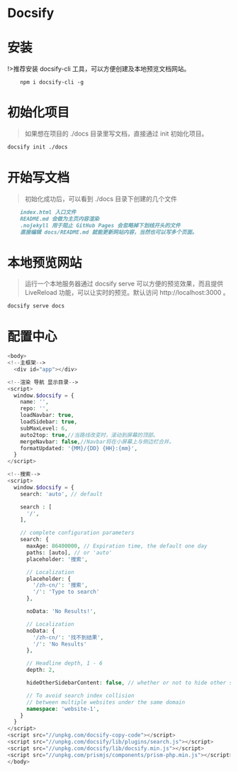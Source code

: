 # Docsify

# 安装
!>推荐安装 docsify-cli 工具，可以方便创建及本地预览文档网站。
```
	npm i docsify-cli -g
```

# 初始化项目
>如果想在项目的 ./docs 目录里写文档，直接通过 init 初始化项目。
```html
docsify init ./docs
```
# 开始写文档
>初始化成功后，可以看到 ./docs 目录下创建的几个文件
```md
	index.html 入口文件
	README.md 会做为主页内容渲染
	.nojekyll 用于阻止 GitHub Pages 会忽略掉下划线开头的文件
	直接编辑 docs/README.md 就能更新网站内容，当然也可以写多个页面。
```
# 本地预览网站
>运行一个本地服务器通过 docsify serve 可以方便的预览效果，而且提供 LiveReload 功能，可以让实时的预览。默认访问 http://localhost:3000 。
```markdown
docsify serve docs
```

# 配置中心

```php
<body>
<!--主框架-->
  <div id="app"></div>

<!--渲染 导航 显示目录-->
<script>
  window.$docsify = {
    name: '',
    repo: '',
    loadNavbar: true,
    loadSidebar: true,
    subMaxLevel: 6,
	auto2top: true,//当路线改变时，滚动到屏幕的顶部。
	mergeNavbar: false,//Navbar将在小屏幕上与侧边栏合并。
	formatUpdated: '{MM}/{DD} {HH}:{mm}',
  }
</script>

<!--搜索-->
<script>
  window.$docsify = {
    search: 'auto', // default

    search : [
      '/', 
    ],

    // complete configuration parameters
    search: {
      maxAge: 86400000, // Expiration time, the default one day
      paths: [auto], // or 'auto'
      placeholder: '搜索',

      // Localization
      placeholder: {
        '/zh-cn/': '搜索',
        '/': 'Type to search'
      },

      noData: 'No Results!',

      // Localization
      noData: {
        '/zh-cn/': '找不到结果',
        '/': 'No Results'
      },

      // Headline depth, 1 - 6
      depth: 2,

      hideOtherSidebarContent: false, // whether or not to hide other sidebar content

      // To avoid search index collision
      // between multiple websites under the same domain
      namespace: 'website-1',
    }
  }
</script>
<script src="//unpkg.com/docsify-copy-code"></script>
<script src="//unpkg.com/docsify/lib/plugins/search.js"></script>
<script src="//unpkg.com/docsify/lib/docsify.min.js"></script>
<script src="//unpkg.com/prismjs/components/prism-php.min.js"></script>
</body>
```
